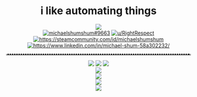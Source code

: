 <h1 align="center" font-weight="bold">i like automating things</h1>
<div align="center" style="text-align: center">
  <img src="https://komarev.com/ghpvc/?username=michaelshumshum&style=for-the-badge">
  <br>
  <a href="https://www.discord.com/users/359323053005733889"><img src="https://dcbadge.vercel.app/api/shield/359323053005733889" alt="michaelshumshum#9663" /></a>
  <a href="https://reddit.com/u/RightRespect"><img src="https://img.shields.io/badge/Reddit-FF4500?style=for-the-badge&logo=reddit&logoColor=white" alt="u/RightRespect" /></a>
  <a href="https://steamcommunity.com/id/michaelshumshum"><img src="https://img.shields.io/badge/Steam-000000?style=for-the-badge&logo=steam&logoColor=white" alt="https://steamcommunity.com/id/michaelshumshum" /></a>
  <a href="https://www.linkedin.com/in/michael-shum-58a302232/"> <img src="https://img.shields.io/badge/LinkedIn-0077B5?style=for-the-badge&logo=linkedin&logoColor=white" alt="https://www.linkedin.com/in/michael-shum-58a302232/" /></a> 
  <br>
  <hr style="border-top: 3px dotted #bbb;">
  <img src="https://img.shields.io/badge/mac%20os-000000?style=for-the-badge&logo=apple&logoColor=white">
  <img src="https://img.shields.io/badge/Atom-66595C?style=for-the-badge&logo=Atom&logoColor=white">
  <img src="https://img.shields.io/badge/Hyper-000000?style=for-the-badge&logo=hyper&logoColor=white">
  <br>
  <img src="https://github-profile-trophy.vercel.app/?username=michaelshumshum&theme=oldie&no-frame=true&no-bg=true">
  <br>
  <img src="https://github-readme-stats.vercel.app/api?username=michaelshumshum&border_radius=20&bg_color=45,754728,366673&title_color=FFFFFF&text_color=FFFFFF&icon_color=FFFFFF&hide_border=true&show_icons=true" />
  <br>
  <img src="https://github-readme-stats.vercel.app/api/top-langs/?username=michaelshumshum&layout=compact&langs_count=10&border_radius=20&bg_color=0,754728,366673&title_color=FFFFFF&text_color=FFFFFF&hide_border=true"/>
  <br>
  <img src="https://github-readme-stats.vercel.app/api/wakatime?username=michaelshumshum&layout=compact&langs_count=10&border_radius=20&bg_color=0,754728,366673&title_color=FFFFFF&text_color=FFFFFF&hide_border=true"/>
  <br>
</div>

